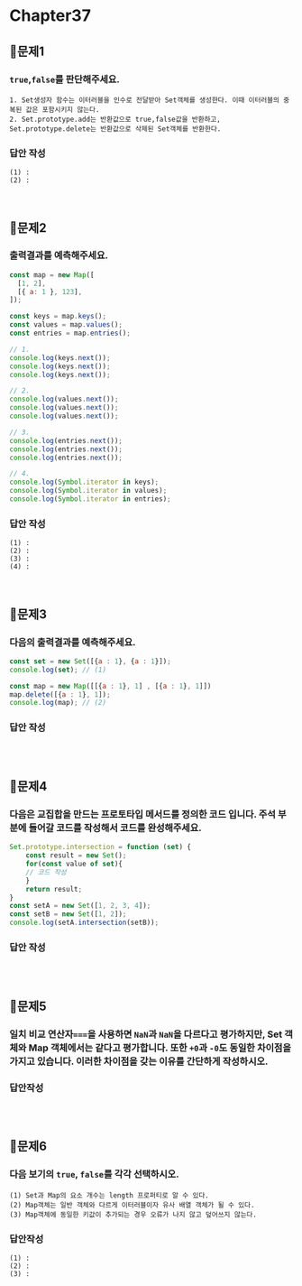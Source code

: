 # Chapter37
## 📌문제1
### `true`,`false`를 판단해주세요.
```
1. Set생성자 함수는 이터러블을 인수로 전달받아 Set객체를 생성한다. 이때 이터러블의 중복된 값은 포함시키지 않는다.
2. Set.prototype.add는 반환값으로 true,false값을 반환하고, Set.prototype.delete는 반환값으로 삭제된 Set객체를 반환한다.
```
### 답안 작성
```
(1) : 
(2) :
```

<br>

## 📌문제2
### 출력결과를 예측해주세요.
```js
const map = new Map([
  [1, 2],
  [{ a: 1 }, 123],
]);

const keys = map.keys();
const values = map.values();
const entries = map.entries();

// 1.
console.log(keys.next());
console.log(keys.next());
console.log(keys.next());

// 2.
console.log(values.next());
console.log(values.next());
console.log(values.next());

// 3.
console.log(entries.next());
console.log(entries.next());
console.log(entries.next());

// 4.
console.log(Symbol.iterator in keys);
console.log(Symbol.iterator in values);
console.log(Symbol.iterator in entries);
```
### 답안 작성
```
(1) : 
(2) :
(3) : 
(4) :
```

<br>

## 📌문제3
### 다음의 출력결과를 예측해주세요.
```js
const set = new Set([{a : 1}, {a : 1}]);
console.log(set); // (1)

const map = new Map([[{a : 1}, 1] , [{a : 1}, 1]])
map.delete([{a : 1}, 1]);
console.log(map); // (2)
```
### 답안 작성
```
```

<br>

## 📌문제4
### 다음은 교집합을 만드는 프로토타입 메서드를 정의한 코드 입니다. 주석 부분에 들어갈 코드를 작성해서 코드를 완성해주세요. 
```js
Set.prototype.intersection = function (set) {
	const result = new Set();
	for(const value of set){
    // 코드 작성
	}
	return result;
}
const setA = new Set([1, 2, 3, 4]);
const setB = new Set([1, 2]);
console.log(setA.intersection(setB));
```
### 답안 작성
```
```

<br>

## 📌문제5
### 일치 비교 연산자`===`을 사용하면 `NaN`과 `NaN`을 다르다고 평가하지만, Set 객체와 Map 객체에서는 같다고 평가합니다. 또한 `+0`과 `-0`도 동일한 차이점을 가지고 있습니다. 이러한 차이점을 갖는 이유를 간단하게 작성하시오.
### 답안작성
```
```

<br>

## 📌문제6
### 다음 보기의 `true`, `false`를 각각 선택하시오.
```
(1) Set과 Map의 요소 개수는 length 프로퍼티로 알 수 있다.
(2) Map객체는 일반 객체와 다르게 이터러블이자 유사 배열 객체가 될 수 있다.
(3) Map객체에 동일한 키값이 추가되는 경우 오류가 나지 않고 덮어쓰지 않는다.

```
### 답안작성
```
(1) : 
(2) : 
(3) : 
```

<br>

